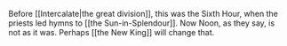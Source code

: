 Before [[Intercalate|the great division]], this was the Sixth Hour, when the priests led hymns to [[the Sun-in-Splendour]]. Now Noon, as they say, is not as it was. Perhaps [[the New King]] will change that.